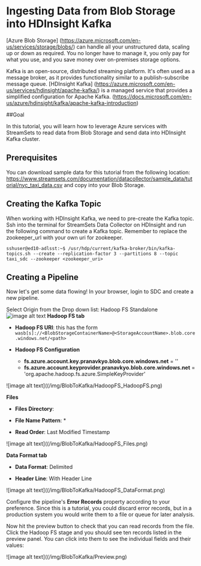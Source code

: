 # Ingesting Data from Blob Storage into HDInsight Kafka

[Azure Blob Storage] (https://azure.microsoft.com/en-us/services/storage/blobs/) can handle all your unstructured data, scaling up or down as required. You no longer have to manage it, you only pay for what you use, and you save money over on-premises storage options.

Kafka is an open-source, distributed streaming platform. It's often used as a message broker, as it provides functionality similar to a publish-subscribe message queue. [HDInsight Kafka] (https://azure.microsoft.com/en-us/services/hdinsight/apache-kafka/) is a managed service that provides a simplified configuration for Apache Kafka. (https://docs.microsoft.com/en-us/azure/hdinsight/kafka/apache-kafka-introduction)

##Goal

In this tutorial, you will learn how to leverage Azure services with StreamSets to read data from Blob Storage and send data into HDInsight Kafka cluster.

## Prerequisites

You can download sample data for this tutorial from the following location: https://www.streamsets.com/documentation/datacollector/sample_data/tutorial/nyc_taxi_data.csv and copy into your Blob Storage.

## Creating the Kafka Topic

When working with HDInsight Kafka, we need to pre-create the Kafka topic. Ssh into the terminal for StreamSets Data Collector on HDInsight and run the following command to create a Kafka topic. Remember to replace the zookeeper_url with your own uri for zookeeper.

	sshuser@ed10-adlsst:~$ /usr/hdp/current/kafka-broker/bin/kafka-topics.sh --create --replication-factor 3 --partitions 8 --topic taxi_sdc --zookeeper <zookeeper_uri>

## Creating a Pipeline

Now let's get some data flowing! In your browser, login to SDC and create a new pipeline.

Select Origin from the Drop down list: Hadoop FS Standalone
![image alt text](/img/BlobToKafka/SelectSource_Hadoop.png)
**Hadoop FS tab**

* **Hadoop FS URI**: this has the form `wasb[s]://<BlobStorageContainerName>@<StorageAccountName>.blob.core.windows.net/<path>`

* **Hadoop FS Configuration**
	* **fs.azure.account.key.pranavkyo.blob.core.windows.net** = '<your storage account key>'
	* **fs.azure.account.keyprovider.pranavkyo.blob.core.windows.net** = 'org.apache.hadoop.fs.azure.SimpleKeyProvider'

![image alt text]((/img/BlobToKafka/HadoopFS_HadoopFS.png)

**Files**

* **Files Directory**: <Blob Storage path for the sample file>

* **File Name Pattern**: *

* **Read Order**: Last Modified Timestamp

![image alt text]((/img/BlobToKafka/HadoopFS_Files.png)

**Data Format tab**

* **Data Format**: Delimited

* **Header Line**: With Header Line

![image alt text]((/img/BlobToKafka/HadoopFS_DataFormat.png)

Configure the pipeline's **Error Records** property according to your preference. Since this is a tutorial, you could discard error records, but in a production system you would write them to a file or queue for later analysis.

Now hit the preview button to check that you can read records from the file. Click the Hadoop FS stage and you should see ten records listed in the preview panel. You can click into them to see the individual fields and their values:

![image alt text]((/img/BlobToKafka/Preview.png)